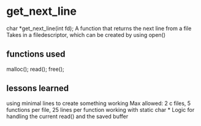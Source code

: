 # get_next_line
char	*get_next_line(int fd);
A function that returns the next line from a file
Takes in a filedescriptor, which can be created by using open()

## functions used
malloc();
read();
free();

## lessons learned
using minimal lines to create something working
Max allowed: 2 c files, 5 functions per file, 25 lines per function
working with static char *
Logic for handling the current read() and the saved buffer
